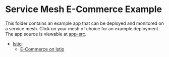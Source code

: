 # Service Mesh E-Commerce Example

This folder contains an example app that can be deployed and monitored on a
service mesh. Click on your mesh of choice for an example deployment. The app
source is viewable at [app-src](./app-src).

- [Istio](https://istio.io/):
  - [E-Commerce on Istio](./istio)
